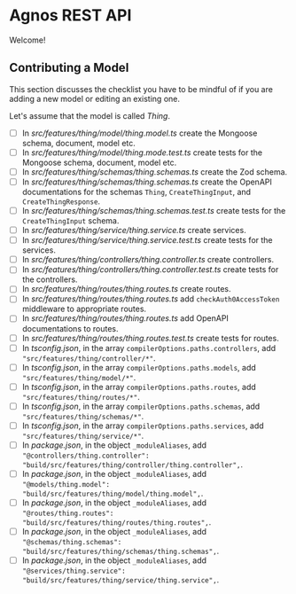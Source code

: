 # Agnos REST API

Welcome!

## Contributing a Model

This section discusses the checklist you have to be mindful of if you are adding a new model or editing an existing one.

Let's assume that the model is called _Thing_.

- [ ] In _src/features/thing/model/thing.model.ts_ create the Mongoose schema, document, model etc.
- [ ] In _src/features/thing/model/thing.mode.test.ts_ create tests for the Mongoose schema, document, model etc.
- [ ] In _src/features/thing/schemas/thing.schemas.ts_ create the Zod schema.
- [ ] In _src/features/thing/schemas/thing.schemas.ts_ create the OpenAPI documentations for the schemas `Thing`, `CreateThingInput`, and `CreateThingResponse`.
- [ ] In _src/features/thing/schemas/thing.schemas.test.ts_ create tests for the `CreateThingInput` schema.
- [ ] In _src/features/thing/service/thing.service.ts_ create services.
- [ ] In _src/features/thing/service/thing.service.test.ts_ create tests for the services.
- [ ] In _src/features/thing/controllers/thing.controller.ts_ create controllers.
- [ ] In _src/features/thing/controllers/thing.controller.test.ts_ create tests for the controllers.
- [ ] In _src/features/thing/routes/thing.routes.ts_ create routes.
- [ ] In _src/features/thing/routes/thing.routes.ts_ add `checkAuth0AccessToken` middleware to appropriate routes.
- [ ] In _src/features/thing/routes/thing.routes.ts_ add OpenAPI documentations to routes.
- [ ] In _src/features/thing/routes/thing.routes.test.ts_ create tests for routes.
- [ ] In _tsconfig.json_, in the array `compilerOptions.paths.controllers`, add `"src/features/thing/controller/*"`.
- [ ] In _tsconfig.json_, in the array `compilerOptions.paths.models`, add `"src/features/thing/model/*"`.
- [ ] In _tsconfig.json_, in the array `compilerOptions.paths.routes`, add `"src/features/thing/routes/*"`.
- [ ] In _tsconfig.json_, in the array `compilerOptions.paths.schemas`, add `"src/features/thing/schemas/*"`.
- [ ] In _tsconfig.json_, in the array `compilerOptions.paths.services`, add `"src/features/thing/service/*"`.
- [ ] In _package.json_, in the object `_moduleAliases`, add `"@controllers/thing.controller": "build/src/features/thing/controller/thing.controller",`.
- [ ] In _package.json_, in the object `_moduleAliases`, add `"@models/thing.model": "build/src/features/thing/model/thing.model",`.
- [ ] In _package.json_, in the object `_moduleAliases`, add `"@routes/thing.routes": "build/src/features/thing/routes/thing.routes",`.
- [ ] In _package.json_, in the object `_moduleAliases`, add `"@schemas/thing.schemas": "build/src/features/thing/schemas/thing.schemas",`.
- [ ] In _package.json_, in the object `_moduleAliases`, add `"@services/thing.service": "build/src/features/thing/service/thing.service",`.
